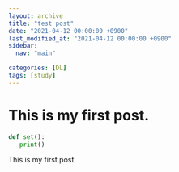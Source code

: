 ```yaml
---
layout: archive
title: "test post"
date: "2021-04-12 00:00:00 +0900"
last_modified_at: "2021-04-12 00:00:00 +0900"
sidebar:
  nav: "main"

categories: [DL]
tags: [study]
---
```



# This is my first post.

```python
def set():
   print()

```


This is my first post.

